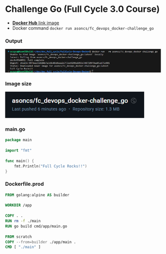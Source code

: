# Challenge Go (Full Cycle 3.0 Course)

-   <a href="https://hub.docker.com/repository/docker/asoncs/fc_devops_docker-challenge_go"><b>Docker Hub</b> link image</a>
-   Docker command `docker run asoncs/fc_devops_docker-challenge_go`

### Output

<img alt="Command output" src="output.png" />

### Image size

<img alt="Command output" src="size.png" />

### main.go

```go
package main

import "fmt"

func main() {
	fmt.Println("Full Cycle Rocks!!")
}
```

### Dockerfile.prod

```Dockerfile
FROM golang:alpine AS builder

WORKDIR /app

COPY . .
RUN rm -f ./main
RUN go build cmd/app/main.go

FROM scratch
COPY --from=builder ./app/main .
CMD [ "./main" ]
```
